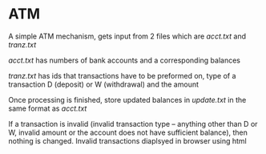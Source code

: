 # ATM 

A simple ATM mechanism, gets input from 2 files which are *acct.txt* and *tranz.txt* 

*acct.txt* has numbers of bank accounts and a corresponding balances

*tranz.txt* has ids that transactions have to be preformed on, type of a transaction D (deposit) or W (withdrawal) and the amount 

Once processing is finished, store updated balances in *update.txt* in the same format as *acct.txt* 

If a transaction is invalid (invalid transaction type – anything other than D or W, invalid amount or the account does not have sufficient balance), then nothing is changed. Invalid transactions diaplsyed in browser using html
